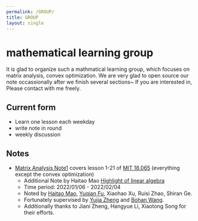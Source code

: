 ```yaml
---
permalink: /GROUP/
title: GROUP
layout: single
---
```

# mathematical learning group
It is glad to organize such a mathmatical learning group, which focuses on matrix analysis, convex optimization. We are very glad to open source our note occassionally after we finish several sections~ If you are interested in, Please contact with me freely.

## Current form

- Learn one lesson each weekday
- write note in round
- weekly discussion



## Notes

- [Matrix Analysis Note1](https://github.com/huanhuqueyue/personal-page/blob/master/_files/Math/MatrixAnalysis1.pdf) covers lesson 1-21 of [MIT 18.065](https://ocw.mit.edu/courses/mathematics/18-065-matrix-methods-in-data-analysis-signal-processing-and-machine-learning-spring-2018/index.htm) (everything except the convex optimization)
  - Additional Note by Haitao Mao [Highlight of linear algebra](https://huanhuqueyue.github.io/personal-page/categories/Math-Linear-Algebra/)
  - Time period: 2022/01/06 - 2022/02/04
  - Noted by [Haitao Mao](https://huanhuqueyue.github.io/personal-page/me/), [Yuqian Fu](https://github.com/fyqqyf), Xiaohao Xu, Ruisi Zhao, Shiran Ge.
  - Fortunately  supervised by [Yujia Zheng](http://yjzheng.com/) and [Bohan Wang](https://bhwangfy.github.io).
  - Additionally thanks to Jiani Zheng, Hangyue Li, Xiaotong Song for their efforts.
